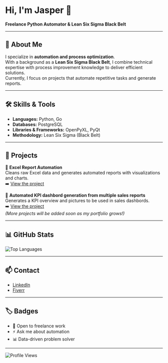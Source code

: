 # Hi, I'm Jasper 👋  
**Freelance Python Automator & Lean Six Sigma Black Belt**

---

## 🚀 About Me  
I specialize in **automation and process optimization**.  
With a background as a **Lean Six Sigma Black Belt**, I combine technical expertise with process improvement knowledge to deliver efficient solutions.  
Currently, I focus on projects that automate repetitive tasks and generate reports.

---

## 🛠️ Skills & Tools  
- **Languages:** Python, Go  
- **Databases:** PostgreSQL  
- **Libraries & Frameworks:** OpenPyXL, PyQt  
- **Methodology:** Lean Six Sigma (Black Belt)

---

## 📂 Projects  
🔧 **Excel Report Automation**  
Cleans raw Excel data and generates automated reports with visualizations and charts.  
➡️ [View the project](https://github.com/Dirza1/Automated_Sales_report)  

🔧 **Automated KPI dashbord generation from multiple sales reports**  
Generates a KPI overview and pictures to be used in sales dashbords.  
➡️ [View the project](https://github.com/Dirza1/Automated_KPI_Generation)  
*(More projects will be added soon as my portfolio grows!)*

---

## 📊 GitHub Stats  
![Top Languages](https://github-readme-stats.vercel.app/api/top-langs/?username=Dirza1&layout=compact&theme=dark&hide_border=true)  

---

## 📫 Contact  
- [LinkedIn](https://www.linkedin.com/in/jasper-olthof-donker-5a77514b/)  
- [Fiverr](https://nl.fiverr.com/sellers/jasper_olthof/)  

---

## 🏷️ Badges  
- 💼 Open to freelance work  
- ⚡ Ask me about automation  
- 📊 Data-driven problem solver  

---

![Profile Views](https://komarev.com/ghpvc/?username=jasperolthof&style=flat-square&color=blue)
